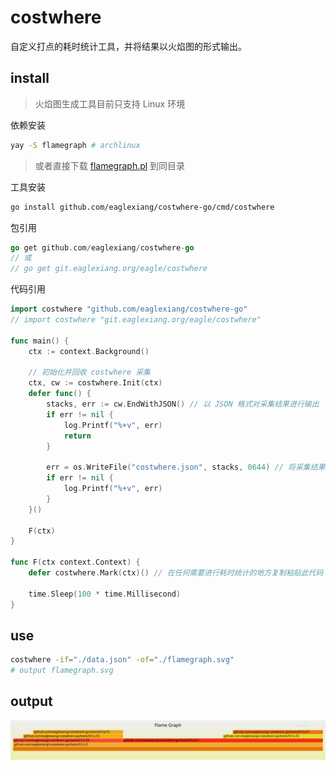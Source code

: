 # costwhere

自定义打点的耗时统计工具，并将结果以火焰图的形式输出。

## install

> 火焰图生成工具目前只支持 Linux 环境

依赖安装

```bash
yay -S flamegraph # archlinux

```

> 或者直接下载 [flamegraph.pl](depts/flamegraph.pl) 到同目录

工具安装

```bash
go install github.com/eaglexiang/costwhere-go/cmd/costwhere

```

包引用

```go
go get github.com/eaglexiang/costwhere-go
// 或
// go get git.eaglexiang.org/eagle/costwhere

```

代码引用

```go
import costwhere "github.com/eaglexiang/costwhere-go"
// import costwhere "git.eaglexiang.org/eagle/costwhere"

func main() {
	ctx := context.Background()

	// 初始化并回收 costwhere 采集
	ctx, cw := costwhere.Init(ctx)
	defer func() {
		stacks, err := cw.EndWithJSON() // 以 JSON 格式对采集结果进行输出
		if err != nil {
			log.Printf("%+v", err)
			return
		}

		err = os.WriteFile("costwhere.json", stacks, 0644) // 将采集结果保存到文件（或输出到日志）
		if err != nil {
			log.Printf("%+v", err)
		}
	}()

	F(ctx)
}

func F(ctx context.Context) {
	defer costwhere.Mark(ctx)() // 在任何需要进行耗时统计的地方复制粘贴此代码

	time.Sleep(100 * time.Millisecond)
}

```

## use

```bash
costwhere -if="./data.json" -of="./flamegraph.svg"
# output flamegraph.svg

```

## output

![](./flamegraph.svg)